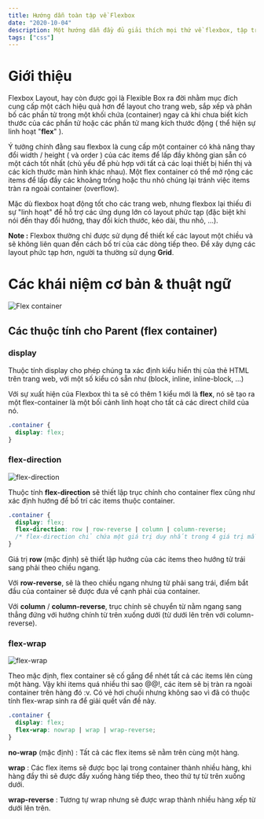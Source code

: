 ```yaml
---
title: Hướng dẫn toàn tập về Flexbox
date: "2020-10-04"
description: Một hướng dẫn đầy đủ giải thích mọi thứ về flexbox, tập trung vào tất cả các thuộc tính khác nhau của flexbox từ container đến các child item.
tags: ["css"]
---
```


# Giới thiệu

Flexbox Layout, hay còn được gọi là Flexible Box ra đời nhằm mục đích cung cấp một cách hiệu quả hơn để layout cho trang web, sắp xếp và phân bố các phần tử trong một khối chứa (container) ngay cả khi chưa biết kích thước của các phần tử hoặc các phần tử mang kích thước động ( thể hiện sự linh hoạt "**flex**" ).

Ý tưởng chính đằng sau flexbox là cung cấp một container có khả năng thay đổi width / height ( và order ) của các items để lấp đầy không gian sẵn có một cách tốt nhất (chủ yếu để phù hợp với tất cả các loại thiết bị hiển thị và các kích thước màn hình khác nhau). Một flex container có thể mở rộng các items để lấp đầy các khoảng trống hoặc thu nhỏ chúng lại tránh việc items tràn ra ngoài container (overflow).

Mặc dù flexbox hoạt động tốt cho các trang web, nhưng flexbox lại thiếu đi sự "linh hoạt" để hỗ trợ các ứng dụng lớn có layout phức tạp (đặc biệt khi nói đến thay đổi hướng, thay đổi kích thước, kéo dài, thu nhỏ, ...).

**Note :** Flexbox thường chỉ được sử dụng để thiết kế các layout một chiều và sẽ không liên quan đến cách bố trí của các dòng tiếp theo. Để xây dựng các layout phức tạp hơn, người ta thường sử dụng **Grid**.

# Các khái niệm cơ bản & thuật ngữ

![Flex container](https://css-tricks.com/wp-content/uploads/2018/10/01-container.svg)

## Các thuộc tính cho Parent (flex container)

### display

Thuộc tính display cho phép chúng ta xác định kiểu hiển thị của thẻ HTML trên trang web, với một số kiểu có sẵn như (block, inline, inline-block, ...)

Với sự xuất hiện của Flexbox thì ta sẽ có thêm 1 kiểu mới là **flex**, nó sẽ tạo ra một flex-container là một bối cảnh linh hoạt cho tất cả các direct child của nó.

```css
.container {
  display: flex;
}
```

### flex-direction

![flex-direction](https://css-tricks.com/wp-content/uploads/2018/10/flex-direction.svg)

Thuộc tính **flex-direction** sẽ thiết lập trục chính cho container flex cũng như xác định hướng để bố trí các items thuộc container.

```css
.container {
  display: flex;
  flex-direction: row | row-reverse | column | column-reverse;
  /* flex-direction chỉ chứa một giá trị duy nhất trong 4 giá trị mẫu ở trên */
}
```

Giá trị **row** (mặc định) sẽ thiết lập hướng của các items theo hướng từ trái sang phải theo chiều ngang.

Với **row-reverse**, sẽ là theo chiều ngang nhưng từ phải sang trái, điểm bắt đầu của container sẽ được đưa về cạnh phải của container.

Với **column** / **column-reverse**, trục chính sẽ chuyển từ nằm ngang sang thẳng đứng với hướng chính từ trên xuống dưới (từ dưới lên trên với column-reverse).

### flex-wrap

![flex-wrap](https://css-tricks.com/wp-content/uploads/2018/10/flex-wrap.svg)

Theo mặc định, flex container sẽ cố gắng để nhét tất cả các items lên cùng một hàng. Vậy khi items quá nhiều thì sao @@!, các item sẽ bị tràn ra ngoài container trên hàng đó :v. Có vẻ hơi chuối nhưng không sao vì đã có thuộc tính flex-wrap sinh ra để giải quết vấn đề này.

```css
.container {
  display: flex;
  flex-wrap: nowrap | wrap | wrap-reverse;
}
```

**no-wrap** (mặc định) : Tất cả các flex items sẽ nằm trên cùng một hàng.

**wrap** : Các flex items sẽ được bọc lại trong container thành nhiều hàng, khi hàng đầy thì sẽ được đẩy xuống hàng tiếp theo, theo thứ tự từ trên xuống dưới.

**wrap-reverse** : Tương tự wrap nhưng sẽ được wrap thành nhiều hàng xếp từ dưới lên trên.
